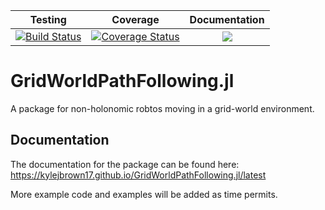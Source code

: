 | Testing | Coverage | Documentation |
| :-----: | :------: | :-----------: |
| [![Build Status](https://travis-ci.org/kylejbrown17/GridWorldPathFollowing.jl.svg?branch=master)](https://travis-ci.org/kylejbrown17/GridWorldPathFollowing.jl) | [![Coverage Status](https://coveralls.io/repos/github/kylejbrown17/GridWorldPathFollowing.jl/badge.svg?branch=master)](https://coveralls.io/github/kylejbrown17/GridWorldPathFollowing.jl?branch=master) | [![](https://img.shields.io/badge/docs-latest-blue.svg)](https://kylejbrown17.github.io/GridWorldPathFollowing.jl/latest) |

# GridWorldPathFollowing.jl
A package for non-holonomic robtos moving in a grid-world environment.

## Documentation

The documentation for the package can be found here: <https://kylejbrown17.github.io/GridWorldPathFollowing.jl/latest>

More example code and examples will be added as time permits.
